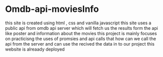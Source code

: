 # Omdb-api-moviesInfo
this site is created using html , css and vanilla javascript
this site uses a public api from omdb api server which will fetch  us the results form the api like poster and information about the movies
this project is mainly focuses on practicisng the uses of promsies and api calls that how can we call the api from the server and can use  the recived the data in to our project
this website is alreaady deployed
